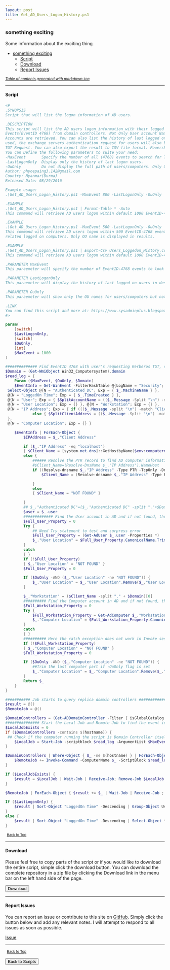 ```yaml
---
layout: post
title: Get_AD_Users_Logon_History.ps1
---
```


### something exciting

Some information about the exciting thing

- [something exciting](#something-exciting)
  - [Script](#script)
  - [Download](#download)
  - [Report Issues](#report-issues)

<small><i><a href='http://ecotrust-canada.github.io/markdown-toc/'>Table of contents generated with markdown-toc</a></i></small>

---

#### Script

```powershell
<#
.SYNOPSIS
Script that will list the logon information of AD users.

.DESCRIPTION
This script will list the AD users logon information with their logged on computers by inspecting the Kerberos TGT Request
Events(EventID 4768) from domain controllers. Not Only User account Name is fetched, but also users OU path and Computer
Accounts are retrieved. You can also list the history of last logged on users. In Environment where Exchange Servers are
used, the exchange servers authentication request for users will also be logged since it also uses EventID (4768) to for
TGT Request. You can also export the result to CSV file format. Powershell version 3.0 is needed to use the script.
You can Define the following parameters to suite your need:
-MaxEvent		Specify the number of all (4768) events to search for TGT Requests. Default is 1000.
-LastLogonOnly	Display only the history of last logon users.
-OuOnly			Do not display the full path of users/computers. Only OU is displayed.
Author: phyoepaing3.142@gmail.com
Country: Myanmar(Burma)
Released Date: 08/29/2016

Example usage:
.\Get_AD_Users_Logon_History.ps1 -MaxEvent 800 -LastLogonOnly -OuOnly

.EXAMPLE
.\Get_AD_Users_Logon_History.ps1 | Format-Table * -Auto
This command will retrieve AD users logon within default 1000 EventID-4768 events and display the results as table.

.EXAMPLE
.\Get_AD_Users_Logon_History.ps1 -MaxEvent 500 -LastLogonOnly -OuOnly
This command will retrieve AD users logon within 500 EventID-4768 events and show only the last logged users with their
related logged on computers. Only OU name is displayed in results.

.EXAMPLE
.\Get_AD_Users_Logon_History.ps1 | Export-Csv Users_Loggedon_History.csv
This command will retrieve AD users logon within default 1000 EventID-4768 events and export the result to CSV file.

.PARAMETER MaxEvent
This paraemeter will specify the number of EventID-4768 events to look for.

.PARAMETER LastLogonOnly
This paraemeter will display the history of last logged on users in descending order.

.PARAMETER OuOnly
This paraemeter will show only the OU names for users/computers but not the full path.

.LINK
You can find this script and more at: https://www.sysadminplus.blogspot.com/
#>

param(
	[switch]
	$LastLogonOnly,
	[switch]
	$OuOnly,
	[int]
	$MaxEvent = 1000
)

############## Find EventID 4768 with user's requesting Kerberos TGT, skipping Exchange Health Mailbox request and extracting  Users/Client names,IP Addresses ####
$Domain = (Get-WmiObject Win32_Computersystem).domain
$read_log = {
	Param ($MaxEvent, $OuOnly, $Domain)																					## Define parameter to pass maxevent to scripblock
	$EventInfo = Get-WinEvent -FilterHashTable @{LogName = "Security"; ID = 4768 } -MaxEvents 200000  | Select-Object -first $MaxEvent | Where-Object { $_.Message -notmatch "SM_" } | Where-Object { $_.Message -notmatch "\$" } |
 Select-Object @{N = "Authenticated DC"; Exp = { $_.MachineName } },
 @{N = "LoggedOn Time"; Exp = { $_.TimeCreated } },
 @{N = "User"; Exp = { $SplitAccountName = (($_.Message -Split "\n") -match "Account Name") -split ':'; $SplitAccountName[$SplitAccountName.Length - 1].Trim() } },
 @{N = "User Location"; Exp = {} }, @{N = "Workstation"; Exp = {} },
 @{N = "IP Address"; Exp = { if ((($_.Message -split "\n") -match "Client Address:").Trim() -match "::1" ) { "localhost" }
			else { $SplitClientAddress = (($_.Message -Split "\n") -match "Client Address") -split ':'; $splitClientAddress[$splitClientAddress.Length - 1].Trim() } }
 },
 @{N = "Computer Location"; Exp = {} }

	$EventInfo | ForEach-Object {
		$IPAddress = $_."Client Address"

		if ($_."IP Address" -eq "localhost")
		{ $Client_Name = [system.net.dns]::GetHostbyName($env:computername).hostname }
		else {
			###### Resolve the PTR record to find AD computer information ################
			#$Client_Name=(Resolve-DnsName $_."IP Address").NameHost
			if ((Resolve-dnsname $_."IP Address" -Type PTR -TcpOnly -DnsOnly -ErrorAction "SilentlyContinue").Type -eq "PTR") {
				$Client_Name = (Resolve-dnsname $_."IP Address" -Type PTR -TcpOnly -DnsOnly).NameHost

			}
			else
			{ $Client_Name = "NOT FOUND" }

		}
		## $_."Authenticated DC"=($_."Authenticated DC" -split "."+$Domain)[0]  ##Uncomment this line if you want to strip off domain name in "Authenticated DC" list
		$user = $_.user
		############# Find the User account in AD and if not found, throw and exception ###########
		$Full_User_Property = 0
		Try {
			## Need Try statement to test and surpress error
			$Full_User_Property = (Get-AdUser $_.user -Properties *)
			$_."User Location" = $Full_User_Property.CanonicalName.TrimStart($Domain).SubString(1)
		}
		catch
		{ } 																							## The $_."User Location" is not passed to catch statement thus needing another below statement to set value"
		If (!$Full_User_Property)
		{ $_."User Location" = "NOT FOUND" }
		$Full_User_Property = 0

		If ($OuOnly -AND ($_."User Location" -ne "NOT FOUND")) {
			$_."User Location" = $_."User Location".Remove($_."User Location".LastIndexOf("/"))						##Trim the last user name part if -OuOnly flag is set
		}

		$_."Workstation" = ($Client_Name -split "." + $Domain)[0]													## remove the domain suffix
		########## Find the Computer account in AD and if not found, throw an exception ###########
		$Full_Workstation_Property = 0
		Try {
			$Full_Workstation_Property = Get-AdComputer $_."Workstation" -Properties *
			$_."Computer Location" = $Full_Workstation_Property.CanonicalName.TrimStart($Domain).SubString(1)
		}
		catch
		{ }
		########## Here the catch exception does not work in Invoke session so we need to manually set the "NOT FOUND" value ######
		If (!$Full_Workstation_Property)
		{ $_."Computer Location" = "NOT FOUND" }
		$Full_Workstation_Property = 0

		If ($OuOnly -AND ($_."Computer Location" -ne "NOT FOUND")) {
			##Trim the last computer part if -OuOnly flag is set
			$_."Computer Location" = $_."Computer Location".Remove($_."Computer Location".LastIndexOf("/"))
		}
		Return $_
	}
}

########### Job starts to query replica domain controllers #############
$result = @()
$RemoteJob = @()                                                           						       ## Make array of remote jobs

$DomainControllers = (Get-ADDomainController -Filter { isGlobalCatalog -eq $true -or isGlobalCatalog -eq $false }).Name
############### Start the Local Job and Remote Job to find the event id ################
$LocalJobExists = 0
If ($DomainControllers -contains $(hostname)) {
 ## Check if the computer running the script is Domain Controller itself
	$LocalJob = Start-Job -scriptblock $read_log -ArgumentList $MaxEvent, $OuOnly, $Domain; $LocalJobExists = 1	## If so, start job to query local domain controller
}

$DomainControllers | Where-Object { $_ -ne $(hostname) } | ForEach-Object { ## Start remote jobs on each other domain controllers
	$RemoteJob += Invoke-Command -ComputerName $_ -ScriptBlock $read_log -ArgumentList $MaxEvent, $OuOnly, $Domain -AsJob
}

If ($LocalJobExists) {
	$result = $LocalJob | Wait-Job | Receive-Job; Remove-Job $LocalJob									## If the computer running the script is not a domain controller(may be RSAT installed), then all jobs will be remote jobs
}

$RemoteJob | ForEach-Object { $result += $_ | Wait-Job | Receive-Job ; Remove-Job $_ }							## Wait and Receive remote jobs on each remote DCs and add to Local job result

If ($LastLogonOnly) {
	$result | Sort-Object "LoggedOn Time" -Descending | Group-Object User | ForEach-Object { $_ | Select-Object -ExpandProperty Group | Select-Object * -First 1 -ExcludeProperty PsComputerName, RunSpaceID, PsShowComputerName }   ## the Last LoggedOn time of Each User
}
else {
	$result | Sort-Object "LoggedOn Time" -Descending | Select-Object * -ExcludeProperty PsComputerName, RunSpaceID, PsShowComputerName  ## Normal Results
}
```

<span style="font-size:11px;"><a href="#"><i class="fas fa-caret-up" aria-hidden="true" style="color: white; margin-right:5px;"></i>Back to Top</a></span>

---

#### Download

Please feel free to copy parts of the script or if you would like to download the entire script, simple click the download button. You can download the complete repository in a zip file by clicking the Download link in the menu bar on the left hand side of the page.

<button class="btn" type="submit" onclick="window.open('/PowerShell/scripts/activeDirectory/Get_AD_Users_Logon_History.ps1')">
    <i class="fa fa-cloud-download-alt">
    </i>
        Download
</button>

---

#### Report Issues

You can report an issue or contribute to this site on <a href="https://github.com/BanterBoy/scripts-blog/issues">GitHub</a>. Simply click the button below and add any relevant notes. I will attempt to respond to all issues as soon as possible.

<!-- Place this tag where you want the button to render. -->

<a class="github-button" href="https://github.com/BanterBoy/scripts-blog/issues/new?title=Get_AD_Users_Logon_History.ps1&body=There is a problem with this function. Please find details below." data-show-count="true" aria-label="Issue BanterBoy/scripts-blog on GitHub">Issue</a>

---

<span style="font-size:11px;"><a href="#"><i class="fas fa-caret-up" aria-hidden="true" style="color: white; margin-right:5px;"></i>Back to Top</a></span>

<a href="/menu/_pages/scripts.html">
    <button class="btn">
        <i class='fas fa-reply'>
        </i>
            Back to Scripts
    </button>
</a>

[1]: http://ecotrust-canada.github.io/markdown-toc
[2]: https://github.com/googlearchive/code-prettify
